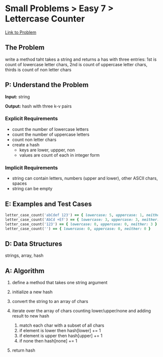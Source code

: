 # Small Problems > Easy 7 > Lettercase Counter

[Link to Problem](https://launchschool.com/exercises/96e0267a)

## The Problem

write a method taht takes a string and returns a has with three entries: 1st is count of lowercase letter chars, 2nd is count of uppercase letter chars, thirds is count of non letter chars

## P: Understand the Problem

**Input:** string

**Output:** hash with three k-v pairs

### Explicit Requirements

- count the number of lowercase letters
- count the number of uppercase letters
- count non letter chars
- create a hash
  - keys are lower, uppper, non
  - values are count of each in integer form


### Implicit Requirements

- string can contain letters, numbers (upper and lower), other ASCII chars, spaces
- string can be empty


## E: Examples and Test Cases

```ruby
letter_case_count('abCdef 123') == { lowercase: 5, uppercase: 1, neither: 4 }
letter_case_count('AbCd +Ef') == { lowercase: 3, uppercase: 3, neither: 2 }
letter_case_count('123') == { lowercase: 0, uppercase: 0, neither: 3 }
letter_case_count('') == { lowercase: 0, uppercase: 0, neither: 0 }
```

## D: Data Structures

strings, array, hash

## A: Algorithm

1. define a method that takes one string argument
2. initialize a new hash
3. convert the string to an array of chars
4. iterate over the array of chars counting lower/upper/none and adding result to new hash
   1. match each char with a subset of all chars
   2. if element is lower then hash[lower] += 1
   3. if element is upper then hash[upper] += 1
   4. if none then hash[none] += 1

5. return hash

